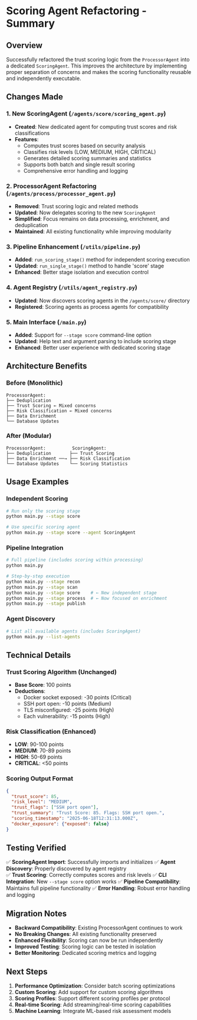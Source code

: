 # Scoring Agent Refactoring - Summary

## Overview
Successfully refactored the trust scoring logic from the `ProcessorAgent` into a dedicated `ScoringAgent`. This improves the architecture by implementing proper separation of concerns and makes the scoring functionality reusable and independently executable.

## Changes Made

### 1. New ScoringAgent (`/agents/score/scoring_agent.py`)
- **Created**: New dedicated agent for computing trust scores and risk classifications
- **Features**:
  - Computes trust scores based on security analysis
  - Classifies risk levels (LOW, MEDIUM, HIGH, CRITICAL)
  - Generates detailed scoring summaries and statistics
  - Supports both batch and single result scoring
  - Comprehensive error handling and logging

### 2. ProcessorAgent Refactoring (`/agents/process/processor_agent.py`)
- **Removed**: Trust scoring logic and related methods
- **Updated**: Now delegates scoring to the new `ScoringAgent`
- **Simplified**: Focus remains on data processing, enrichment, and deduplication
- **Maintained**: All existing functionality while improving modularity

### 3. Pipeline Enhancement (`/utils/pipeline.py`)
- **Added**: `run_scoring_stage()` method for independent scoring execution
- **Updated**: `run_single_stage()` method to handle 'score' stage
- **Enhanced**: Better stage isolation and execution control

### 4. Agent Registry (`/utils/agent_registry.py`)
- **Updated**: Now discovers scoring agents in the `/agents/score/` directory
- **Registered**: Scoring agents as process agents for compatibility

### 5. Main Interface (`/main.py`)
- **Added**: Support for `--stage score` command-line option
- **Updated**: Help text and argument parsing to include scoring stage
- **Enhanced**: Better user experience with dedicated scoring stage

## Architecture Benefits

### Before (Monolithic)
```
ProcessorAgent:
├── Deduplication
├── Trust Scoring ← Mixed concerns
├── Risk Classification ← Mixed concerns  
├── Data Enrichment
└── Database Updates
```

### After (Modular)
```
ProcessorAgent:          ScoringAgent:
├── Deduplication       ├── Trust Scoring
├── Data Enrichment ──→ ├── Risk Classification
└── Database Updates    └── Scoring Statistics
```

## Usage Examples

### Independent Scoring
```bash
# Run only the scoring stage
python main.py --stage score

# Use specific scoring agent
python main.py --stage score --agent ScoringAgent
```

### Pipeline Integration  
```bash
# Full pipeline (includes scoring within processing)
python main.py

# Step-by-step execution
python main.py --stage recon
python main.py --stage scan  
python main.py --stage score    # ← New independent stage
python main.py --stage process  # ← Now focused on enrichment
python main.py --stage publish
```

### Agent Discovery
```bash
# List all available agents (includes ScoringAgent)
python main.py --list-agents
```

## Technical Details

### Trust Scoring Algorithm (Unchanged)
- **Base Score**: 100 points
- **Deductions**:
  - Docker socket exposed: -30 points (Critical)
  - SSH port open: -10 points (Medium)
  - TLS misconfigured: -25 points (High)
  - Each vulnerability: -15 points (High)

### Risk Classification (Enhanced)
- **LOW**: 90-100 points
- **MEDIUM**: 70-89 points  
- **HIGH**: 50-69 points
- **CRITICAL**: <50 points

### Scoring Output Format
```json
{
  "trust_score": 85,
  "risk_level": "MEDIUM",
  "trust_flags": ["SSH port open"],
  "trust_summary": "Trust Score: 85. Flags: SSH port open.",
  "scoring_timestamp": "2025-06-18T12:31:13.000Z",
  "docker_exposure": {"exposed": false}
}
```

## Testing Verified

✅ **ScoringAgent Import**: Successfully imports and initializes
✅ **Agent Discovery**: Properly discovered by agent registry  
✅ **Trust Scoring**: Correctly computes scores and risk levels
✅ **CLI Integration**: New `--stage score` option works
✅ **Pipeline Compatibility**: Maintains full pipeline functionality
✅ **Error Handling**: Robust error handling and logging

## Migration Notes

- **Backward Compatibility**: Existing ProcessorAgent continues to work
- **No Breaking Changes**: All existing functionality preserved
- **Enhanced Flexibility**: Scoring can now be run independently
- **Improved Testing**: Scoring logic can be tested in isolation
- **Better Monitoring**: Dedicated scoring metrics and logging

## Next Steps

1. **Performance Optimization**: Consider batch scoring optimizations
2. **Custom Scoring**: Add support for custom scoring algorithms
3. **Scoring Profiles**: Support different scoring profiles per protocol
4. **Real-time Scoring**: Add streaming/real-time scoring capabilities
5. **Machine Learning**: Integrate ML-based risk assessment models
